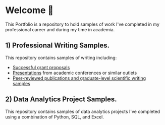 # Welcome 👋
This Portfolio is a repository to hold samples of work I've completed in my professional career and during my time in academia. 

## 1) Professional Writing Samples.
This repository contains samples of writing including: 

- [Successful grant proposals](https://github.com/Tom-Gooding/Portfolio/tree/main/Writing%20Samples/Grant_Proposals)
- [Presentations](https://github.com/Tom-Gooding/Portfolio/tree/main/Writing%20Samples/Presentations) from academic conferences or similar outlets
- [Peer-reviewed publications and graduate-level scientific writing samples](https://github.com/Tom-Gooding/Portfolio/tree/main/Writing%20Samples/Publications_Papers)

## 2) Data Analytics Project Samples. 
This repository contains samples of data analytics projects I've completed using a combination of Python, SQL, and Excel.
